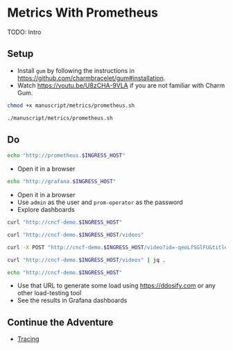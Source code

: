# Metrics With Prometheus

TODO: Intro

## Setup

* Install `gum` by following the instructions in https://github.com/charmbracelet/gum#installation.
* Watch https://youtu.be/U8zCHA-9VLA if you are not familiar with Charm Gum.

```bash
chmod +x manuscript/metrics/prometheus.sh

./manuscript/metrics/prometheus.sh
```

## Do

```sh
echo "http://prometheus.$INGRESS_HOST"
```

* Open it in a browser

```sh
echo "http://grafana.$INGRESS_HOST"
```

* Open it in a browser
* Use `admin` as the user and `prom-operator` as the password
* Explore dashboards

```sh
curl "http://cncf-demo.$INGRESS_HOST"

curl "http://cncf-demo.$INGRESS_HOST/videos"

curl -X POST "http://cncf-demo.$INGRESS_HOST/video?id=-qeoLfSGlFU&title=DevOps%20Tools%202024"

curl "http://cncf-demo.$INGRESS_HOST/videos" | jq .

echo "http://cncf-demo.$INGRESS_HOST"
```

* Use that URL to generate some load using https://ddosify.com or any other load-testing tool
* See the results in Grafana dashboards

## Continue the Adventure

* [Tracing](../tracing/README.md)
